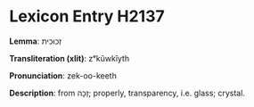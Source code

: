 # Lexicon Entry H2137

**Lemma**: זְכוּכִית

**Transliteration (xlit)**: zᵉkûwkîyth

**Pronunciation**: zek-oo-keeth

**Description**:
from זָכָה; properly, transparency, i.e. glass; crystal.
